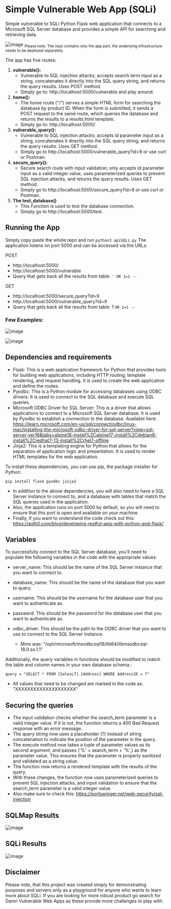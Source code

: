 # Simple Vulnerable Web App (SQLi)
Simple vulnerable to SQLi Python Flask web application that connects to a Microsoft SQL Server database and provides a simple API for searching and retrieving data.

![image](https://user-images.githubusercontent.com/121772502/231738945-201f9836-f6ab-45d1-8107-6d47413ea1af.png)
<sub>Please note: The repo contains only the app part, the underlying infrastructure needs to be deployed separately.</sub>

The app has five routes:

 1. **vulnerable():** 
    - Vulnerable to SQL injection attacks; accepts search term input as a string, concatenates it directly into the SQL query string, and returns the query results. Uses POST method. 
    - Simply go to: http://localhost:5000/vulnerable and play around.
 2. **home():** 
    - The home route ("/") serves a simple HTML form for searching the database by product ID. When the form is submitted, it sends a POST request to the same route, which queries the database and returns the results to a results.html template. 
    - Simply go to: http://localhost:5000/
3. **vulnerable_query():** 
    - Vulnerable to SQL injection attacks; accepts id parameter input as a string, concatenates it directly into the SQL query string, and returns the query results. Uses GET method. 
    - Simply go to http://localhost:5000/vulnerable_query?id=9 or use curl or Postman.
4. **secure_query():** 
    - Secure search route with input validation; only accepts id parameter input as a valid integer value, uses parameterized queries to prevent SQL injection attacks, and returns the query results. Uses GET method. 
    - Simply go to http://localhost:5000/secure_query?id=9 or use curl or Postman.
5. **The test_database()** 
    - This Function is used to test the database connection. 
    - Simply go to http://localhost:5000/test.

## Running the App

Simply copy paste the whole repo and run ```python3 apiSQLi.py```
The application listens on port 5000 and can be accessed via the URLs:

POST
- http://localhost:5000/
- http://localhost:5000/vulnerable
- Query that gets back all the results from table: ```' OR 1=1 --```

GET
- http://localhost:5000/secure_query?id=9
- http://localhost:5000/vulnerable_query?id=9
- Query that gets back all the results from table: 1 ```OR 1=1 --```

### Few Examples:

![image](https://user-images.githubusercontent.com/121772502/231851870-3b52f8d1-f183-4ea8-9cd2-122c5238639d.png)

![image](https://user-images.githubusercontent.com/121772502/231852002-f0abdd22-40cf-455b-9f80-84ac4f21ac0d.png)


## Dependencies and requirements

- Flask: This is a web application framework for Python that provides tools for building web applications, including HTTP routing, template rendering, and request handling. It is used to create the web application and define the routes.
- Pyodbc: This is a Python module for accessing databases using ODBC drivers. It is used to connect to the SQL database and execute SQL queries.
- Microsoft ODBC Driver for SQL Server: This is a driver that allows applications to connect to a Microsoft SQL Server database. It is used by Pyodbc to establish a connection to the database. Available here: https://learn.microsoft.com/en-us/sql/connect/odbc/linux-mac/installing-the-microsoft-odbc-driver-for-sql-server?view=sql-server-ver16&tabs=alpine18-install%2Calpine17-install%2Cdebian8-install%2Credhat7-13-install%2Crhel7-offline
- Jinja2: This is a templating engine for Python that allows for the separation of application logic and presentation. It is used to render HTML templates for the web application.

To install these dependencies, you can use pip, the package installer for Python:

```
pip install flask pyodbc jinja2
```

- In addition to the above dependencies, you will also need to have a SQL Server instance to connect to, and a database with tables that match the SQL queries used in the application.
- Also, the application runs on port 5000 by default, so you will need to ensure that this port is open and available on your machine.
- Finally, if you want to understand the code check out this: https://auth0.com/blog/developing-restful-apis-with-python-and-flask/

## Variables

To successfully connect to the SQL Server database, you'll need to populate the following variables in the code with the appropriate values:

- server_name: This should be the name of the SQL Server instance that you want to connect to.
- database_name: This should be the name of the database that you want to query.
- username: This should be the username for the database user that you want to authenticate as.
- password: This should be the password for the database user that you want to authenticate as.
- odbc_driver: This should be the path to the ODBC driver that you want to use to connect to the SQL Server instance. 

    - Mine was: "/opt/microsoft/msodbcsql18/lib64/libmsodbcsql-18.0.so.1.1"

Additionally, the query variables in functions should be modified to match the table and column names in your own database schema.:

```
query = "SELECT * FROM [SalesLT].[Address] WHERE AddressID = ?"
```

- All values that need to be changed are marked in the code as: "XXXXXXXXXXXXXXXXXXXX"

## Securing the queries

-  The input validation checks whether the search_term parameter is a valid integer value. If it is not, the function returns a 400 Bad Request response with an error message.
- The query string now uses a placeholder (?) instead of string concatenation to indicate the position of the parameter in the query.
- The execute method now takes a tuple of parameter values as its second argument, and passes ('%' + search_term + '%',) as the parameter value. This ensures that the parameter is properly sanitized and validated as a string value.
- The function now returns a rendered template with the results of the query.
- With these changes, the function now uses parameterized queries to prevent SQL injection attacks, and input validation to ensure that the search_term parameter is a valid integer value.
- Also make sure to check this: https://portswigger.net/web-security/sql-injection

## SQLMap Results

![image](https://user-images.githubusercontent.com/121772502/231740531-17eff377-197d-437c-a758-74c4289a85b1.png)

## SQLi Results

![image](https://user-images.githubusercontent.com/121772502/231852130-71fe4527-7ec3-4adc-b58d-ad9fdf5d4f06.png)


## Disclaimer
Please note, that this project was created simply for demonstrating purposes and servers only as a playground for anyone who wants to learn more about SQLi. If you are looking for more robust product go search for Damn Vulnerable Web Apps as these provide more challanges to play with. 
